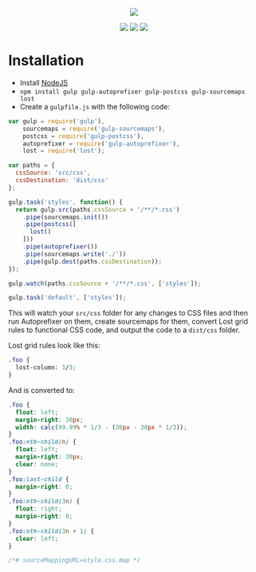 <p align="center">
  <img src="http://corysimmons.github.io/lost/lost-grid.svg">
</p>

<p align="center">
  <a href="https://www.npmjs.com/package/lost"><img src="https://img.shields.io/npm/v/lost-grid.svg?style=flat-square"></a>
  <a href="https://github.com/corysimmons/lost/stargazers"><img src="http://img.shields.io/npm/dm/lost-grid.svg?style=flat-square"></a>
  <a href="https://gitter.im/corysimmons/lost"><img src="https://badges.gitter.im/Join%20Chat.svg"></a>
</p>


# Installation

- Install [NodeJS](http://nodejs.org)
- `npm install gulp gulp-autoprefixer gulp-postcss gulp-sourcemaps lost`
- Create a `gulpfile.js` with the following code:

```javascript
var gulp = require('gulp'),
    sourcemaps = require('gulp-sourcemaps'),
    postcss = require('gulp-postcss'),
    autoprefixer = require('gulp-autoprefixer'),
    lost = require('lost');

var paths = {
  cssSource: 'src/css',
  cssDestination: 'dist/css'
};

gulp.task('styles', function() {
  return gulp.src(paths.cssSource + '/**/*.css')
    .pipe(sourcemaps.init())
    .pipe(postcss([
      lost()
    ]))
    .pipe(autoprefixer())
    .pipe(sourcemaps.write('./'))
    .pipe(gulp.dest(paths.cssDestination));
});

gulp.watch(paths.cssSource + '/**/*.css', ['styles']);

gulp.task('default', ['styles']);
```

This will watch your `src/css` folder for any changes to CSS files and then run Autoprefixer on them, create sourcemaps for them, convert Lost grid rules to functional CSS code, and output the code to a `dist/css` folder.

Lost grid rules look like this:

```css
.foo {
  lost-column: 1/3;
}
```

And is converted to:

```css
.foo {
  float: left;
  margin-right: 30px;
  width: calc(99.99% * 1/3 - (30px - 30px * 1/3));
}
.foo:nth-child(n) {
  float: left;
  margin-right: 30px;
  clear: none;
}
.foo:last-child {
  margin-right: 0;
}
.foo:nth-child(3n) {
  float: right;
  margin-right: 0;
}
.foo:nth-child(3n + 1) {
  clear: left;
}

/*# sourceMappingURL=style.css.map */
```
